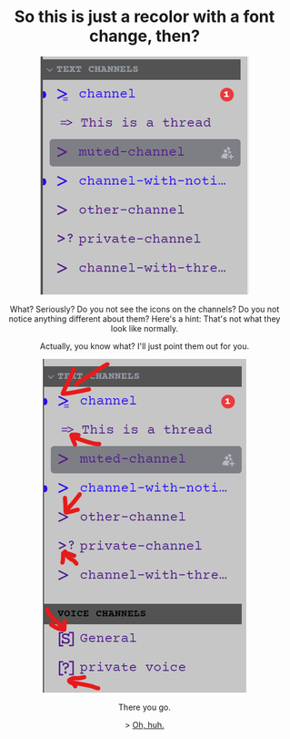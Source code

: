 <!DOCTYPE html>
<html>
<link rel="stylesheet" href="readme.css">
  <h1 align=center>So this is just a recolor with a font change, then?</h1>
  </head>
  <body>
   <div align=center><img src="https://github.com/Fungustober/HS-Chat-Theme/blob/main/images%20for%20the%20funny%20readme%20thing/example2.png?raw=true" alt="Channels">
     <p>What? Seriously? Do you not see the icons on the channels? Do you not notice anything different about them? Here's a hint: That's not what they look like normally.</p> 
     <p>Actually, you know what? I'll just point them out for you.</p>
	 <img src="https://github.com/Fungustober/HS-Chat-Theme/blob/main/images%20for%20the%20funny%20readme%20thing/example3.png?raw=true" alt="Hey would you look at that">
	 <p>There you go.</p>
	 <p>> <a href="https://github.com/Fungustober/HS-Chat-Theme/blob/main/page4.md">Oh, huh.</a></p>
   </div>
  </body>
